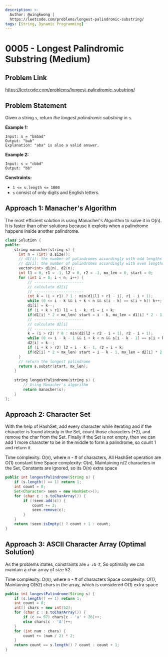 ```yaml
---
description: >-
  Author: @wingkwong |
  https://leetcode.com/problems/longest-palindromic-substring/
tags: [String, Dynamic Programming]
---
```


# 0005 - Longest Palindromic Substring (Medium)

## Problem Link

https://leetcode.com/problems/longest-palindromic-substring/

## Problem Statement

Given a string `s`, return _the longest palindromic substring_ in `s`.

**Example 1:**

```
Input: s = "babad"
Output: "bab"
Explanation: "aba" is also a valid answer.
```

**Example 2:**

```
Input: s = "cbbd"
Output: "bb"
```

**Constraints:**

* `1 <= s.length <= 1000`
* `s` consist of only digits and English letters.

## Approach 1: Manacher's Algorithm

The most efficient solution is using Manacher's Algorithm to solve it in O(n). It is faster than other solutions because it exploits when a palindrome happens inside another palindrome.

<Tabs>
<TabItem value="cpp" label="C++">
<SolutionAuthor name="@wingkwong"/>

```cpp
class Solution {
public:
    string manacher(string s) {
      int n = (int) s.size();
      // d1[i]: the number of palindromes accordingly with odd lengths with centers in the position i.
      // d2[i]: the number of palindromes accordingly with even lengths with centers in the position i. 
      vector<int> d1(n), d2(n);
      int l1 = 0, r1 = -1, l2 = 0, r2 = -1, mx_len = 0, start = 0;
      for (int i = 0; i < n; i++) {
          // ----------------------
          // calculate d1[i]
          // ----------------------
          int k = (i > r1) ? 1 : min(d1[l1 + r1 - i], r1 - i + 1);
          while (0 <= i - k && i + k < n && s[i - k] == s[i + k]) k++;
          d1[i] = k--;
          if (i + k > r1) l1 = i - k, r1 = i + k;
          if(d1[i] * 2 > mx_len) start = i - k, mx_len = d1[i] * 2 - 1;
          // ----------------------
          // calculate d2[i] 
          // ----------------------
          k = (i > r2) ? 0 : min(d2[l2 + r2 - i + 1], r2 - i + 1);
          while (0 <= i - k - 1 && i + k < n && s[i - k - 1] == s[i + k]) k++;
          d2[i] = k--;
          if (i + k > r2) l2 = i - k - 1, r2 = i + k;
          if(d2[i] * 2 > mx_len) start = i - k - 1, mx_len = d2[i] * 2;
      }
      // return the longest palindrome
      return s.substr(start, mx_len);
    }
    
    string longestPalindrome(string s) {
        // Using Manacher's algorithm 
        return manacher(s);
    }
};
```
</TabItem>
</Tabs>

## Approach 2: Character Set

With the help of HashSet, add every character while iterating and if the character is found already in the Set, count those characters (+2), and remove the char from the Set. Finally if the Set is not empty, then we can add 1 more character to be in the middle to form a palindrome, so count 1 and return it. 

Time complexity: O(n), where n - # of characters, All HashSet operation are O(1) constant time
Space complexity: O(n), Maintaining n/2 characters in the Set, Constants are ignored, so its O(n) extra space

<Tabs>
<TabItem value="java" label="Java">
<SolutionAuthor name="@vigneshshiv"/>

```java
public int longestPalindrome(String s) {
    if (s.length() == 1) return 1;
    int count = 0;
    Set<Character> seen = new HashSet<>();
    for (char c : s.toCharArray()) {
        if (!seen.add(c)) {
            count += 2;
            seen.remove(c);
        }
    }
    return !seen.isEmpty() ? count + 1 : count;
}
```
</TabItem>
</Tabs>

## Approach 3: ASCII Character Array (Optimal Solution)

As the problems states, constraints are `a-zA-Z`, So optimally we can maintain a char array of size 52. 

Time complexity: O(n), where n - # of characters
Space complexity: O(1), Maintaining O(52) chars in the array, which is considered O(1) extra space

<Tabs>
<TabItem value="java" label="Java">
<SolutionAuthor name="@vigneshshiv"/>

```java
public int longestPalindrome(String s) {
    if (s.length() == 1) return 1;
    int count = 0;
    int[] chars = new int[52];
    for (char c : s.toCharArray()) {
        if (c >= 97) chars[c - 'a' + 26]++;
        else chars[c - 'A']++;
    }
    for (int num : chars) {
        count += (num / 2) * 2;
    }
    return count == s.length() ? count : count + 1;
}
```
</TabItem>
</Tabs>